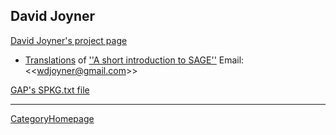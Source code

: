 

## David Joyner

<a class="http" href="http://sage.math.washington.edu/home/wdj/index.html">David Joyner's project page</a> 

* <a href="/Translations">Translations</a> of <a class="http" href="http://sage.math.washington.edu:9001/A_short_introduction_to_SAGE">''A short introduction to SAGE''</a> 
Email: <<<a href="mailto:wdjoyner@gmail.com">wdjoyner@gmail.com</a>>> 

<a href="/spkg/gap">GAP's SPKG.txt file</a> 



---

 <a href="/CategoryHomepage">CategoryHomepage</a> 
